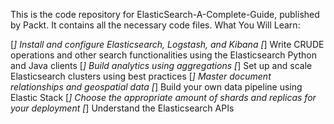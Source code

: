 This is the code repository for ElasticSearch-A-Complete-Guide, published by Packt. It contains all the necessary code files.
What You Will Learn: 

[*] Install and configure Elasticsearch, Logstash, and Kibana
[*] Write CRUDE operations and other search functionalities using the Elasticsearch Python and Java clients
[*] Build analytics using aggregations
[*] Set up and scale Elasticsearch clusters using best practices
[*] Master document relationships and geospatial data
[*] Build your own data pipeline using Elastic Stack
[*] Choose the appropriate amount of shards and replicas for your deployment
[*] Understand the Elasticsearch APIs 
